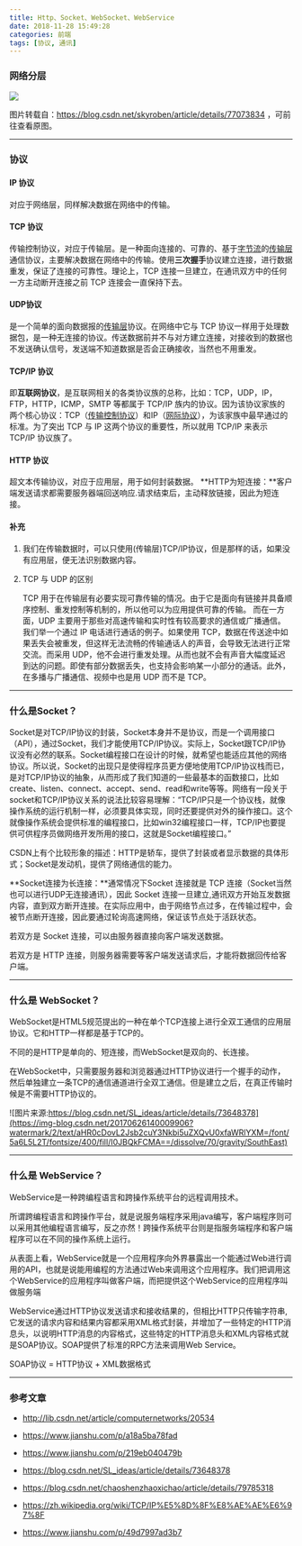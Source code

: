```yaml
---
title: Http、Socket、WebSocket、WebService
date: 2018-11-28 15:49:28
categories: 前端
tags: [协议, 通讯]
---
```


### 网络分层

![](https://img-blog.csdn.net/20170810213001789?watermark/2/text/aHR0cDovL2Jsb2cuY3Nkbi5uZXQvc2t5cm9iZW4=/font/5a6L5L2T/fontsize/400/fill/I0JBQkFCMA==/dissolve/70/gravity/SouthEast)

   图片转载自：https://blog.csdn.net/skyroben/article/details/77073834 ，可前往查看原图。

---

### 协议

#### IP 协议

对应于网络层，同样解决数据在网络中的传输。

#### TCP 协议

传输控制协议，对应于传输层。是一种面向连接的、可靠的、基于[字节流](https://zh.wikipedia.org/wiki/%E5%AD%97%E7%AF%80%E6%B5%81 "字节流")的[传输层](https://zh.wikipedia.org/wiki/%E4%BC%A0%E8%BE%93%E5%B1%82 "传输层")通信协议，主要解决数据在网络中的传输。使用**三次握手**协议建立连接，进行数据重发，保证了连接的可靠性。理论上，TCP 连接一旦建立，在通讯双方中的任何一方主动断开连接之前 TCP 连接会一直保持下去。

#### UDP协议

是一个简单的面向数据报的[传输层](https://zh.wikipedia.org/wiki/%E4%BC%A0%E8%BE%93%E5%B1%82 "传输层")协议。在网络中它与 TCP 协议一样用于处理数据包，是一种无连接的协议。传送数据前并不与对方建立连接，对接收到的数据也不发送确认信号，发送端不知道数据是否会正确接收，当然也不用重发。

#### TCP/IP 协议

即**互联网协议**，是互联网相关的各类协议族的总称，比如：TCP，UDP，IP，FTP，HTTP，ICMP，SMTP 等都属于 TCP/IP 族内的协议。因为该协议家族的两个核心协议：TCP（[传输控制协议](https://zh.wikipedia.org/wiki/%E4%BC%A0%E8%BE%93%E6%8E%A7%E5%88%B6%E5%8D%8F%E8%AE%AE "传输控制协议")）和IP（[网际协议](https://zh.wikipedia.org/wiki/%E7%BD%91%E9%99%85%E5%8D%8F%E8%AE%AE "网际协议")），为该家族中最早通过的标准。为了突出 TCP 与 IP 这两个协议的重要性，所以就用 TCP/IP 来表示 TCP/IP 协议族了。

#### HTTP 协议

超文本传输协议，对应于应用层，用于如何封装数据。  **HTTP为短连接：**客户端发送请求都需要服务器端回送响应.请求结束后，主动释放链接，因此为短连接。

#### 补充

1. 我们在传输数据时，可以只使用(传输层)TCP/IP协议，但是那样的话，如果没有应用层，便无法识别数据内容。

2. TCP 与 UDP 的区别

   TCP 用于在传输层有必要实现可靠传输的情况。由于它是面向有链接并具备顺序控制、重发控制等机制的，所以他可以为应用提供可靠的传输。 而在一方面，UDP 主要用于那些对高速传输和实时性有较高要求的通信或广播通信。 我们举一个通过 IP 电话进行通话的例子。如果使用 TCP，数据在传送途中如果丢失会被重发，但这样无法流畅的传输通话人的声音，会导致无法进行正常交流。而采用 UDP，他不会进行重发处理。从而也就不会有声音大幅度延迟到达的问题。即使有部分数据丢失，也支持会影响某一小部分的通话。此外，在多播与广播通信、视频中也是用 UDP 而不是 TCP。

---

### 什么是Socket？

Socket是对TCP/IP协议的封装，Socket本身并不是协议，而是一个调用接口（API），通过Socket，我们才能使用TCP/IP协议。实际上，Socket跟TCP/IP协议没有必然的联系。Socket编程接口在设计的时候，就希望也能适应其他的网络协议。所以说，Socket的出现只是使得程序员更方便地使用TCP/IP协议栈而已，是对TCP/IP协议的抽象，从而形成了我们知道的一些最基本的函数接口，比如create、listen、connect、accept、send、read和write等等。网络有一段关于socket和TCP/IP协议关系的说法比较容易理解：“TCP/IP只是一个协议栈，就像操作系统的运行机制一样，必须要具体实现，同时还要提供对外的操作接口。这个就像操作系统会提供标准的编程接口，比如win32编程接口一样，TCP/IP也要提供可供程序员做网络开发所用的接口，这就是Socket编程接口。”

CSDN上有个比较形象的描述：HTTP是轿车，提供了封装或者显示数据的具体形式；Socket是发动机，提供了网络通信的能力。

**Socket连接为长连接：**通常情况下Socket 连接就是 TCP 连接（Socket当然也可以进行UDP无连接通讯），因此 Socket 连接一旦建立,通讯双方开始互发数据内容，直到双方断开连接。在实际应用中，由于网络节点过多，在传输过程中，会被节点断开连接，因此要通过轮询高速网络，保证该节点处于活跃状态。

若双方是 Socket 连接，可以由服务器直接向客户端发送数据。

若双方是 HTTP 连接，则服务器需要等客户端发送请求后，才能将数据回传给客户端。

---

### 什么是 WebSocket？

WebSocket是HTML5规范提出的一种在单个TCP连接上进行全双工通信的应用层协议。它和HTTP一样都是基于TCP的。

不同的是HTTP是单向的、短连接，而WebSocket是双向的、长连接。

在WebSocket中，只需要服务器和浏览器通过HTTP协议进行一个握手的动作，然后单独建立一条TCP的通信通道进行全双工通信。但是建立之后，在真正传输时候是不需要HTTP协议的。

![图片来源:https://blog.csdn.net/SL_ideas/article/details/73648378](https://img-blog.csdn.net/20170626140009906?watermark/2/text/aHR0cDovL2Jsb2cuY3Nkbi5uZXQvU0xfaWRlYXM=/font/5a6L5L2T/fontsize/400/fill/I0JBQkFCMA==/dissolve/70/gravity/SouthEast)

---

### 什么是 WebService？

WebService是一种跨编程语言和跨操作系统平台的远程调用技术。

所谓跨编程语言和跨操作平台，就是说服务端程序采用java编写，客户端程序则可以采用其他编程语言编写，反之亦然！跨操作系统平台则是指服务端程序和客户端程序可以在不同的操作系统上运行。

从表面上看，WebService就是一个应用程序向外界暴露出一个能通过Web进行调用的API，也就是说能用编程的方法通过Web来调用这个应用程序。我们把调用这个WebService的应用程序叫做客户端，而把提供这个WebService的应用程序叫做服务端

WebService通过HTTP协议发送请求和接收结果的，但相比HTTP只传输字符串,它发送的请求内容和结果内容都采用XML格式封装，并增加了一些特定的HTTP消息头，以说明HTTP消息的内容格式，这些特定的HTTP消息头和XML内容格式就是SOAP协议。SOAP提供了标准的RPC方法来调用Web Service。

SOAP协议 = HTTP协议 + XML数据格式

---

### 参考文章

- http://lib.csdn.net/article/computernetworks/20534

- https://www.jianshu.com/p/a18a5ba78fad

- https://www.jianshu.com/p/219eb040479b

- https://blog.csdn.net/SL_ideas/article/details/73648378

- https://blog.csdn.net/chaoshenzhaoxichao/article/details/79785318

- https://zh.wikipedia.org/wiki/TCP/IP%E5%8D%8F%E8%AE%AE%E6%97%8F

- https://www.jianshu.com/p/49d7997ad3b7
